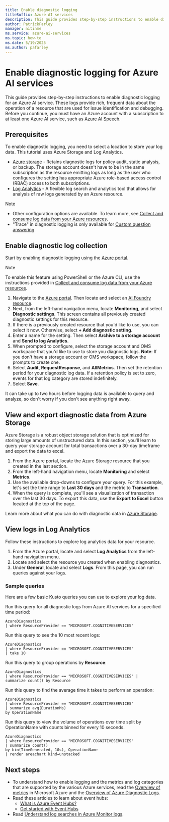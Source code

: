 ```yaml
---
title: Enable diagnostic logging
titleSuffix: Azure AI services
description: This guide provides step-by-step instructions to enable diagnostic logging for an Azure AI service. These logs provide rich, frequent data about the operation of a resource that are used for issue identification and debugging.
author: PatrickFarley
manager: nitinme
ms.service: azure-ai-services
ms.topic: how-to
ms.date: 5/19/2025
ms.author: pafarley
---
```


# Enable diagnostic logging for Azure AI services

This guide provides step-by-step instructions to enable diagnostic logging for an Azure AI service. These logs provide rich, frequent data about the operation of a resource that are used for issue identification and debugging. Before you continue, you must have an Azure account with a subscription to at least one Azure AI service, such as [Azure AI Speech](./speech-service/overview.md).

## Prerequisites

To enable diagnostic logging, you need to select a location to store your log data. This tutorial uses Azure Storage and Log Analytics.

* [Azure storage](/azure/azure-monitor/essentials/resource-logs#send-to-azure-storage) - Retains diagnostic logs for policy audit, static analysis, or backup. The storage account doesn't have to be in the same subscription as the resource emitting logs as long as the user who configures the setting has appropriate Azure role-based access control (RBAC) access to both subscriptions.
* [Log Analytics](/azure/azure-monitor/essentials/resource-logs#send-to-log-analytics-workspace) - A flexible log search and analytics tool that allows for analysis of raw logs generated by an Azure resource.

> [!NOTE]
> * Other configuration options are available. To learn more, see [Collect and consume log data from your Azure resources](/azure/azure-monitor/essentials/platform-logs-overview).
> * "Trace" in diagnostic logging is only available for [Custom question answering](./qnamaker/how-to/get-analytics-knowledge-base.md?tabs=v2).

## Enable diagnostic log collection  

Start by enabling diagnostic logging using the [Azure portal](https://portal.azure.com).

> [!NOTE]
> To enable this feature using PowerShell or the Azure CLI, use the instructions provided in [Collect and consume log data from your Azure resources](/azure/azure-monitor/essentials/platform-logs-overview).

1. Navigate to the [Azure portal](https://portal.azure.com). Then locate and select an [AI Foundry resource](./multi-service-resource.md). 
1. Next, from the left-hand navigation menu, locate **Monitoring**, and select **Diagnostic settings**. This screen contains all previously created diagnostic settings for this resource.
1. If there is a previously created resource that you'd like to use, you can select it now. Otherwise, select **+ Add diagnostic setting**.
1. Enter a name for the setting. Then select **Archive to a storage account** and **Send to log Analytics**.
1. When prompted to configure, select the storage account and OMS workspace that you'd like to use to store you diagnostic logs. **Note**: If you don't have a storage account or OMS workspace, follow the prompts to create one.
1. Select **Audit**, **RequestResponse**, and **AllMetrics**. Then set the retention period for your diagnostic log data. If a retention policy is set to zero, events for that log category are stored indefinitely.
1. Select **Save**.

It can take up to two hours before logging data is available to query and analyze, so don't worry if you don't see anything right away.

## View and export diagnostic data from Azure Storage

Azure Storage is a robust object storage solution that is optimized for storing large amounts of unstructured data. In this section, you'll learn to query your storage account for total transactions over a 30-day timeframe and export the data to excel.

1. From the Azure portal, locate the Azure Storage resource that you created in the last section.
1. From the left-hand navigation menu, locate **Monitoring** and select **Metrics**.
1. Use the available drop-downs to configure your query. For this example, let's set the time range to **Last 30 days** and the metric to **Transaction**.
1. When the query is complete, you'll see a visualization of transaction over the last 30 days. To export this data, use the **Export to Excel** button located at the top of the page.

Learn more about what you can do with diagnostic data in [Azure Storage](/azure/storage/blobs/storage-blobs-introduction).

## View logs in Log Analytics

Follow these instructions to explore log analytics data for your resource.

1. From the Azure portal, locate and select **Log Analytics** from the left-hand navigation menu.
1. Locate and select the resource you created when enabling diagnostics.
1. Under **General**, locate and select **Logs**. From this page, you can run queries against your logs.

### Sample queries

Here are a few basic Kusto queries you can use to explore your log data.

Run this query for all diagnostic logs from Azure AI services for a specified time period:

```kusto
AzureDiagnostics
| where ResourceProvider == "MICROSOFT.COGNITIVESERVICES"
```

Run this query to see the 10 most recent logs:

```kusto
AzureDiagnostics
| where ResourceProvider == "MICROSOFT.COGNITIVESERVICES"
| take 10
```

Run this query to group operations by **Resource**:

```kusto
AzureDiagnostics
| where ResourceProvider == "MICROSOFT.COGNITIVESERVICES" |
summarize count() by Resource
```
Run this query to find the average time it takes to perform an operation:

```kusto
AzureDiagnostics
| where ResourceProvider == "MICROSOFT.COGNITIVESERVICES"
| summarize avg(DurationMs)
by OperationName
```

Run this query to view the volume of operations over time split by OperationName with counts binned for every 10 seconds.

```kusto
AzureDiagnostics
| where ResourceProvider == "MICROSOFT.COGNITIVESERVICES"
| summarize count()
by bin(TimeGenerated, 10s), OperationName
| render areachart kind=unstacked
```

## Next steps

* To understand how to enable logging and the metrics and log categories that are supported by the various Azure services, read the [Overview of metrics](/azure/azure-monitor/data-platform) in Microsoft Azure and the [Overview of Azure Diagnostic Logs](/azure/azure-monitor/essentials/platform-logs-overview).
* Read these articles to learn about event hubs:
  * [What is Azure Event Hubs?](/azure/event-hubs/event-hubs-about)
  * [Get started with Event Hubs](/azure/event-hubs/event-hubs-dotnet-standard-getstarted-send)
* Read [Understand log searches in Azure Monitor logs](/azure/azure-monitor/logs/log-query-overview).
